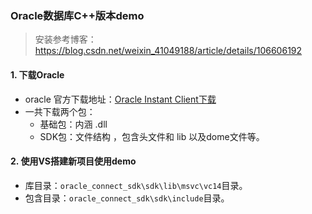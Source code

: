 ### Oracle数据库C++版本demo

> 安装参考博客：https://blog.csdn.net/weixin_41049188/article/details/106606192

#### 1. 下载Oracle

* oracle 官方下载地址：[Oracle Instant Client下载](https://www.oracle.com/database/technologies/instant-client/downloads.html)
* 一共下载两个包：
  * 基础包：内涵 .dll
  * SDK包：文件结构 ，包含头文件和 lib 以及dome文件等。

#### 2. 使用VS搭建新项目使用demo

* 库目录：`oracle_connect_sdk\sdk\lib\msvc\vc14`目录。
* 包含目录：`oracle_connect_sdk\sdk\include`目录。